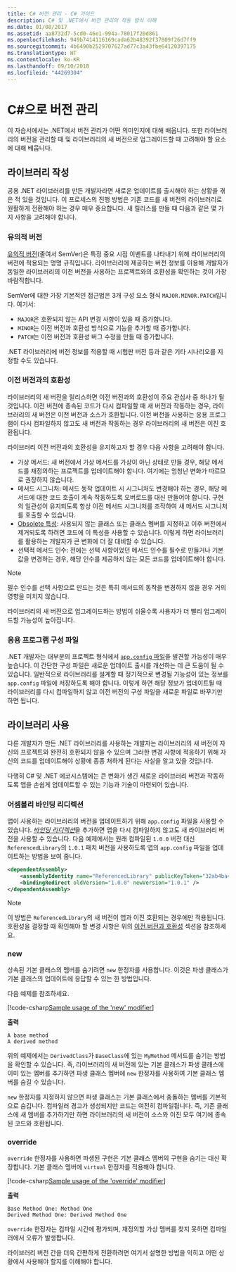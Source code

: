 ```yaml
---
title: C# 버전 관리 - C# 가이드
description: C# 및 .NET에서 버전 관리의 작동 방식 이해
ms.date: 01/08/2017
ms.assetid: aa8732d7-5cd0-46e1-994a-78017f20d861
ms.openlocfilehash: 949b7414116169cada62b48392f37809f26d7ff9
ms.sourcegitcommit: 4b6490b2529707627ad77c3a43fbe64120397175
ms.translationtype: HT
ms.contentlocale: ko-KR
ms.lasthandoff: 09/10/2018
ms.locfileid: "44269304"
---
```

# <a name="versioning-in-c"></a>C#으로 버전 관리 #

이 자습서에서는 .NET에서 버전 관리가 어떤 의미인지에 대해 배웁니다. 또한 라이브러리의 버전을 관리할 때 및 라이브러리의 새 버전으로 업그레이드할 때 고려해야 할 요소에 대해 배웁니다.

## <a name="authoring-libraries"></a>라이브러리 작성

공용 .NET 라이브러리를 만든 개발자라면 새로운 업데이트를 출시해야 하는 상황을 겪은 적 있을 것입니다. 이 프로세스의 진행 방법은 기존 코드를 새 버전의 라이브러리로 원활하게 전환해야 하는 경우 매우 중요합니다. 새 릴리스를 만들 때 다음과 같은 몇 가지 사항을 고려해야 합니다.

### <a name="semantic-versioning"></a>유의적 버전

[유의적 버전](http://semver.org/)(줄여서 SemVer)은 특정 중요 시점 이벤트를 나타내기 위해 라이브러리의 버전에 적용되는 명명 규칙입니다.
라이브러리에 제공하는 버전 정보를 이용해 개발자가 동일한 라이브러리의 이전 버전을 사용하는 프로젝트와의 호환성을 확인하는 것이 가장 바람직합니다.

SemVer에 대한 가장 기본적인 접근법은 3개 구성 요소 형식 `MAJOR.MINOR.PATCH`입니다. 여기서:

* `MAJOR`은 호환되지 않는 API 변경 사항이 있을 때 증가합니다.
* `MINOR`는 이전 버전과 호환성 방식으로 기능을 추가할 때 증가합니다.
* `PATCH`는 이전 버전과 호환성 버그 수정을 만들 때 증가합니다.

.NET 라이브러리에 버전 정보를 적용할 때 시험판 버전 등과 같은 기타 시나리오를 지정할 수도 있습니다.

### <a name="backwards-compatibility"></a>이전 버전과의 호환성

라이브러리의 새 버전을 릴리스하면 이전 버전과의 호환성이 주요 관심사 중 하나가 될 것입니다.
이전 버전에 종속된 코드가 다시 컴파일할 때 새 버전과 작동하는 경우, 라이브러리의 새 버전은 이전 버전과 소스가 호환됩니다. 이전 버전을 사용하는 응용 프로그램이 다시 컴파일하지 않고도 새 버전과 작동하는 경우 라이브러리의 새 버전은 이진 호환됩니다.

라이브러리 이전 버전과의 호환성을 유지하고자 할 경우 다음 사항을 고려해야 합니다.

* 가상 메서드: 새 버전에서 가상 메서드를 가상이 아닌 상태로 만들 경우, 해당 메서드를 재정의하는 프로젝트를 업데이트해야 합니다. 여기에는 엄청난 변화가 따르므로 권장하지 않습니다.
* 메서드 시그니처: 메서드 동작 업데이트 시 시그니처도 변경해야 하는 경우, 해당 메서드에 대한 코드 호출이 계속 작동하도록 오버로드를 대신 만들어야 합니다.
구현의 일관성이 유지되도록 항상 이전 메서드 시그니처를 조작하여 새 메서드 시그니처를 호출할 수 있습니다.
* [Obsolete 특성](programming-guide/concepts/attributes/common-attributes.md#Obsolete): 사용되지 않는 클래스 또는 클래스 멤버를 지정하고 이후 버전에서 제거되도록 하려면 코드에 이 특성을 사용할 수 있습니다.
이렇게 하면 라이브러리를 활용하는 개발자가 큰 변화에 더 잘 대비할 수 있습니다.
* 선택적 메서드 인수: 전에는 선택 사항이었던 메서드 인수를 필수로 만들거나 기본값을 변경하는 경우, 해당 인수를 제공하지 않는 모든 코드를 업데이트해야 합니다.
> [!NOTE]
> 필수 인수를 선택 사항으로 만드는 것은 특히 메서드의 동작을 변경하지 않을 경우 거의 영향을 미치지 않습니다.

라이브러리의 새 버전으로 업그레이드하는 방법이 쉬울수록 사용자가 더 빨리 업그레이드할 가능성이 높아집니다.

### <a name="application-configuration-file"></a>응용 프로그램 구성 파일

.NET 개발자는 대부분의 프로젝트 형식에서 [`app.config` 파일](../framework/configure-apps/file-schema/index.md)을 발견할 가능성이 매우 높습니다.
이 간단한 구성 파일은 새로운 업데이트 출시를 개선하는 데 큰 도움이 될 수 있습니다. 일반적으로 라이브러리를 설계할 때 정기적으로 변경될 가능성이 있는 정보를 `app.config` 파일에 저장하도록 해야 합니다. 이렇게 하면 해당 정보가 업데이트될 때 라이브러리를 다시 컴파일하지 않고 이전 버전의 구성 파일을 새로운 파일로 바꾸기만 하면 됩니다.

## <a name="consuming-libraries"></a>라이브러리 사용

다른 개발자가 만든 .NET 라이브러리를 사용하는 개발자는 라이브러리의 새 버전이 자신의 프로젝트와 완전히 호환되지 않을 수 있으며 그러한 변경 사항에 적응하기 위해 자신의 코드를 업데이트해야 상황에 종종 처하게 된다는 사실을 알고 있을 것입니다.

다행히 C# 및 .NET 에코시스템에는 큰 변화가 생긴 새로운 라이브러리 버전과 작동하도록 앱을 손쉽게 업데이트할 수 있는 기능과 기술이 마련되어 있습니다.

### <a name="assembly-binding-redirection"></a>어셈블리 바인딩 리디렉션

앱이 사용하는 라이브러리의 버전을 업데이트하기 위해 `app.config` 파일을 사용할 수 있습니다. [*바인딩 리디렉션*](../framework/configure-apps/redirect-assembly-versions.md)을 추가하면 앱을 다시 컴파일하지 않고도 새 라이브러리 버전을 사용할 수 있습니다. 다음 예제에서는 원래 컴파일된 `1.0.0` 버전 대신 `ReferencedLibrary`의 `1.0.1` 패치 버전을 사용하도록 앱의 `app.config` 파일을 업데이트하는 방법을 보여 줍니다.

```xml
<dependentAssembly>
    <assemblyIdentity name="ReferencedLibrary" publicKeyToken="32ab4ba45e0a69a1" culture="en-us" />
    <bindingRedirect oldVersion="1.0.0" newVersion="1.0.1" />
</dependentAssembly>
```

> [!NOTE]
> 이 방법은 `ReferencedLibrary`의 새 버전이 앱과 이진 호환되는 경우에만 적용됩니다.
> 호환성을 결정할 때 확인해야 할 변경 사항은 위의 [이전 버전과 호환성](#backwards-compatibility) 섹션을 참조하세요.

### <a name="new"></a>new

상속된 기본 클래스의 멤버를 숨기려면 `new` 한정자를 사용합니다. 이것은 파생 클래스가 기본 클래스의 업데이트에 응답할 수 있는 한 방법입니다.

다음 예제를 참조하세요.

[!code-csharp[Sample usage of the 'new' modifier](../../samples/csharp/versioning/new/Program.cs#sample)]

**출력**

```
A base method
A derived method
```

위의 예제에서는 `DerivedClass`가 `BaseClass`에 있는 `MyMethod` 메서드를 숨기는 방법을 확인할 수 있습니다.
즉, 라이브러리의 새 버전에 있는 기본 클래스가 파생 클래스에 이미 있는 멤버를 추가하면 파생 클래스 멤버에 `new` 한정자를 사용하여 기본 클래스 멤버를 숨길 수 있습니다.

`new` 한정자를 지정하지 않으면 파생 클래스는 기본 클래스에서 충돌하는 멤버를 기본적으로 숨깁니다. 컴파일러 경고가 생성되지만 코드는 여전히 컴파일됩니다. 즉, 기존 클래스에 새 멤버를 추가하기만 하면 라이브러리의 새 버전이 소스와 이진 모두 여기에 종속된 코드와 호환됩니다.

### <a name="override"></a>override

`override` 한정자를 사용하면 파생된 구현은 기본 클래스 멤버의 구현을 숨기는 대신 확장합니다. 기본 클래스 멤버에 `virtual` 한정자를 적용해야 합니다.

[!code-csharp[Sample usage of the 'override' modifier](../../samples/csharp/versioning/override/Program.cs#sample)]

**출력**

```
Base Method One: Method One
Derived Method One: Derived Method One
```

`override` 한정자는 컴파일 시간에 평가되며, 재정의할 가상 멤버를 찾지 못하면 컴파일러에서 오류가 발생합니다.

라이브러리 버전 간을 더욱 간편하게 전환하려면 여기서 설명한 방법을 익히고 어떤 상황에서 사용해야 할지를 이해해야 합니다.
